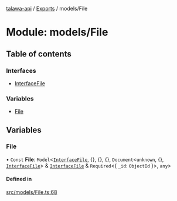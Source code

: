 [talawa-api](../README.md) / [Exports](../modules.md) / models/File

# Module: models/File

## Table of contents

### Interfaces

- [InterfaceFile](../interfaces/models_File.InterfaceFile.md)

### Variables

- [File](models_File.md#file)

## Variables

### File

• `Const` **File**: `Model`\<[`InterfaceFile`](../interfaces/models_File.InterfaceFile.md), \{\}, \{\}, \{\}, `Document`\<`unknown`, \{\}, [`InterfaceFile`](../interfaces/models_File.InterfaceFile.md)\> & [`InterfaceFile`](../interfaces/models_File.InterfaceFile.md) & `Required`\<\{ `_id`: `ObjectId`  \}\>, `any`\>

#### Defined in

[src/models/File.ts:68](https://github.com/PalisadoesFoundation/talawa-api/blob/65069df/src/models/File.ts#L68)
